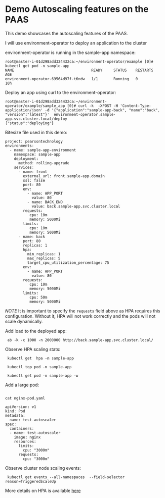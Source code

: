 # Demo Autoscaling features on the PAAS

This demo showcases the autoscaling features of the PAAS.

I will use environment-operator to deploy an application to the cluster

environment-operator is running in the sample-app namespace:

```
root@master-i-01d298add324432ca:~/environment-operator/example [0]# kubectl get pod -n sample-app
NAME                                   READY     STATUS    RESTARTS   AGE
environment-operator-69564d97f-t6ndw   1/1       Running   0          10h
```

Deploy an app using curl to the environment-operator:

```
root@master-i-01d298add324432ca:~/environment-operator/example/sample_app [0]# curl -k  -XPOST -H 'Content-Type: application/json' -d '{"application":"sample-app-back", "name":"back", "version":"latest"}'  environment-operator.sample-app.svc.cluster.local/deploy
{"status":"deploying"}
```


Bitesize file used in this demo:

```
project: pearsontechnology
environments:
  - name: sample-app-environment
    namespace: sample-app
    deployment:
      method: rolling-upgrade
    services:
      - name: front
        external_url: front.sample-app.domain
        ssl: false
        port: 80
        env:
          - name: APP_PORT
            value: 80
          - name: BACK_END
            value: back.sample-app.svc.cluster.local
        requests:
           cpu: 10m
           memory: 5000Mi
        limits:
           cpu: 10m
           memory: 5000Mi
      - name: back
        port: 80
        replicas: 1
        hpa:
          min_replicas: 1
          max_replicas: 5
          target_cpu_utilization_percentage: 75
        env:
          - name: APP_PORT
            value: 80
        requests:
           cpu: 10m
           memory: 5000Mi
        limits:
           cpu: 50m
           memory: 5000Mi
```

*NOTE*
It is important to specify the `requests` field above as HPA requires this configuration. Without it, HPA will not work correctly and the pods will not scale dynamically.


Add load to the deployed app:
```
 ab -k -c 1000 -n 2000000 http://back.sample-app.svc.cluster.local/
```

Observe HPA scaling stats:
```
 kubectl get  hpa -n sample-app

 kubectl top pod -n sample-app

 kubectl get pod -n sample-app -w
```

Add a large pod:

```

cat nginx-pod.yaml

apiVersion: v1
kind: Pod 
metadata:
  name: test-autoscaler
spec:
  containers:
  - name: test-autoscaler
    image: nginx
    resources:
      limits:
        cpu: "3000m"
      requests:
        cpu: "3000m"
```

Observe cluster node scaling events:
```
 kubectl get events --all-namespaces  --field-selector reason=TriggeredScaleUp
```

More details on HPA is available [here](https://kubernetes.io/docs/tasks/run-application/horizontal-pod-autoscale/)


